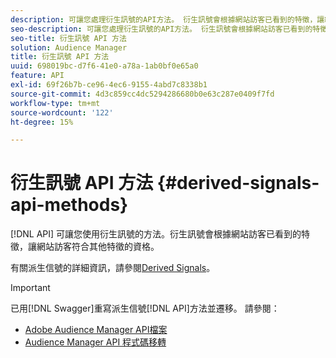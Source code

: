 ```yaml
---
description: 可讓您處理衍生訊號的API方法。 衍生訊號會根據網站訪客已看到的特徵，讓網站訪客符合其他特徵的資格。
seo-description: 可讓您處理衍生訊號的API方法。 衍生訊號會根據網站訪客已看到的特徵，讓網站訪客符合其他特徵的資格。
seo-title: 衍生訊號 API 方法
solution: Audience Manager
title: 衍生訊號 API 方法
uuid: 698019bc-d7f6-41e0-a78a-1ab0bf0e65a0
feature: API
exl-id: 69f26b7b-ce96-4ec6-9155-4abd7c8338b1
source-git-commit: 4d3c859cc4dc5294286680b0e63c287e0409f7fd
workflow-type: tm+mt
source-wordcount: '122'
ht-degree: 15%

---
```


# 衍生訊號 API 方法 {#derived-signals-api-methods}

[!DNL API] 可讓您使用衍生訊號的方法。衍生訊號會根據網站訪客已看到的特徵，讓網站訪客符合其他特徵的資格。

<!-- c_separator.xml -->

有關派生信號的詳細資訊，請參閱[Derived Signals](../../features/derived-signals.md)。

>[!IMPORTANT]
>
>已用[!DNL Swagger]重寫派生信號[!DNL API]方法並遷移。 請參閱：
>
>* [Adobe Audience Manager API檔案](https://bank.demdex.com/portal/swagger/index.html)
>* [Audience Manager API 程式碼移轉](../../api/api-swagger-migration.md)

